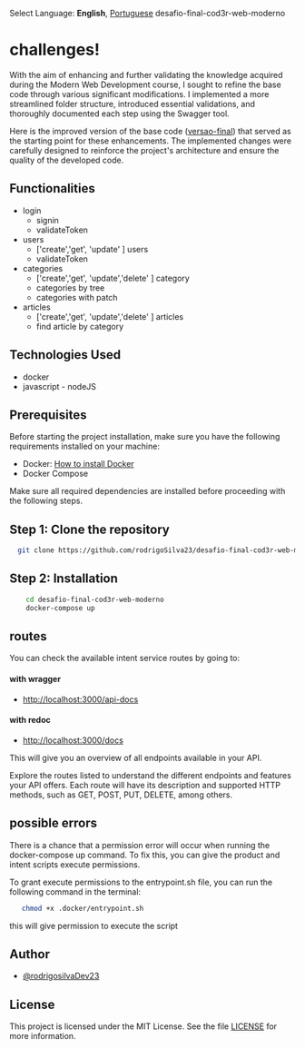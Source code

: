 Select Language: **English**, [Portuguese](https://github.com/rodrigoSilva23/desafio-final-cod3r-web-moderno/blob/main/README-pt.md)
desafio-final-cod3r-web-moderno

# challenges!

With the aim of enhancing and further validating the knowledge acquired during the Modern Web Development course, I sought to refine the base code through various significant modifications. I implemented a more streamlined folder structure, introduced essential validations, and thoroughly documented each step using the Swagger tool.

Here is the improved version of the base code ([versao-final](https://github.com/cod3rcursos/knowledge/tree/master/versao-final)) that served as the starting point for these enhancements. The implemented changes were carefully designed to reinforce the project's architecture and ensure the quality of the developed code.

## Functionalities

- login
  - signin
  - validateToken
- users
  - ['create','get', 'update' ] users
  - validateToken
- categories
  - ['create','get', 'update','delete' ] category
  - categories by tree
  - categories with patch
- articles
  - ['create','get', 'update','delete' ] articles
  - find article by category


## Technologies Used

- docker
- javascript - nodeJS

## Prerequisites

Before starting the project installation, make sure you have the following requirements installed on your machine:

- Docker: [How to install Docker](https://www.docker.com/get-started/)
- Docker Compose

Make sure all required dependencies are installed before proceeding with the following steps.

## Step 1: Clone the repository

```bash
  git clone https://github.com/rodrigoSilva23/desafio-final-cod3r-web-moderno.git
```

## Step 2: Installation

```bash
    cd desafio-final-cod3r-web-moderno
    docker-compose up
```

## routes

You can check the available intent service routes by going to:

#### with wragger

- [http://localhost:3000/api-docs](http://localhost:3000/api-docs)

#### with redoc

- [http://localhost:3000/docs](http://localhost:3000/docs)

This will give you an overview of all endpoints available in your API.

<p>
 Explore the routes listed to understand the different endpoints and features your API offers. Each route will have its description and supported HTTP methods, such as GET, POST, PUT, DELETE, among others.
</p>

## possible errors

There is a chance that a permission error will occur when running the docker-compose up command. To fix this, you can give the product and intent scripts execute permissions.

To grant execute permissions to the entrypoint.sh file, you can run the following command in the terminal:

```bash
   chmod +x .docker/entrypoint.sh

```

this will give permission to execute the script

## Author

- [@rodrigosilvaDev23](https://github.com/rodrigoSilva23)

## License

This project is licensed under the MIT License. See the file [LICENSE](https://opensource.org/licenses/MIT) for more information.
